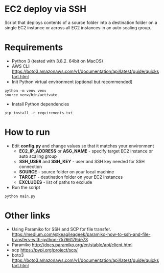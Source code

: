 # EC2 deploy via SSH
Script that deploys contents of a source folder into a destination folder on a single EC2 instance or across all EC2 instances in an auto scaling group.
# Requirements
- Python 3 (tested with 3.8.2. 64bit on MacOS)
- AWS CLI
https://boto3.amazonaws.com/v1/documentation/api/latest/guide/quickstart.html
- Init Python virtual environment (optional but recommended)
```
python -m venv venv
source venv/bin/activate
```
- Install Python dependencies
```
pip install -r requirements.txt
```
# How to run
- Edit **config.py** and change values so that it matches your environment
  - **EC2_IP_ADDRESS** or **ASG_NAME** - specify target EC2 instance or auto scaling group
  - **SSH_USER** and **SSH_KEY** - user and SSH key needed for SSH connection
  - **SOURCE** - source folder on your local machine
  - **TARGET** - destination folder on your EC2 instances
  - **EXCLUDES** - list of paths to exclude
- Run the script
```
python main.py
```
# Other links
- Using Paramiko for SSH and SCP for file transfer.
https://medium.com/@keagileageek/paramiko-how-to-ssh-and-file-transfers-with-python-75766179de73
- Paramiko
http://docs.paramiko.org/en/stable/api/client.html
- scp
https://pypi.org/project/scp/
- boto3
https://boto3.amazonaws.com/v1/documentation/api/latest/guide/quickstart.html
